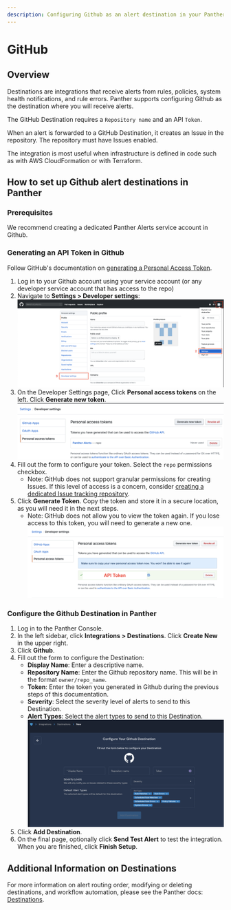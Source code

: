 ```yaml
---
description: Configuring Github as an alert destination in your Panther Console
---
```


# GitHub

## Overview

Destinations are integrations that receive alerts from rules, policies, system health notifications, and rule errors. Panther supports configuring Github as the destination where you will receive alerts.

The GitHub Destination requires a `Repository name` and an API `Token`.

When an alert is forwarded to a GitHub Destination, it creates an Issue in the repository. The repository must have Issues enabled.

The integration is most useful when infrastructure is defined in code such as with AWS CloudFormation or with Terraform.

## How to set up Github alert destinations in Panther

### Prerequisites

We recommend creating a dedicated Panther Alerts service account in Github.

### Generating an API Token in Github

Follow GitHub's documentation on [generating a Personal Access Token](https://docs.github.com/en/authentication/keeping-your-account-and-data-secure/creating-a-personal-access-token).&#x20;

1. Log in to your Github account using your service account (or any developer service account that has access to the repo)
2. Navigate to **Settings > Developer settings**:\
   ![](<../../../.gitbook/assets/github1 (11) (1) (1) (11) (1) (1) (1) (13).png>)
3. On the Developer Settings page, Click **Personal access tokens** on the left. Click **Generate new token**.\
   ![](<../../../.gitbook/assets/github2 (10) (1) (1) (11) (1) (1) (1) (13).png>)
4. Fill out the form to configure your token. Select the `repo` permissions checkbox.&#x20;
   * Note: GitHub does not support granular permissions for creating Issues. If this level of access is a concern, consider [creating a dedicated Issue tracking repository](https://docs.github.com/en/repositories/creating-and-managing-repositories/creating-an-issues-only-repository).
5. Click **Generate Token**. Copy the token and store it in a secure location, as you will need it in the next steps.
   * Note: GitHub does not allow you to view the token again. If you lose access to this token, you will need to generate a new one.\
     ![](<../../../.gitbook/assets/github3 (9) (12) (6) (1) (1) (1) (11) (1) (1) (1) (15).png>)

### Configure the Github Destination in Panther

1. Log in to the Panther Console.
2. In the left sidebar, click **Integrations > Destinations**. Click **Create New** in the upper right.
3. Click **Github**.
4. Fill out the form to configure the Destination:
   * **Display Name**: Enter a descriptive name.
   * **Repository Name**: Enter the Github repository name. This will be in the format `owner/repo_name`.
   * **Token**: Enter the token you generated in Github during the previous steps of this documentation.
   * **Severity**: Select the severity level of alerts to send to this Destination.
   * **Alert Types**: Select the alert types to send to this Destination.\
     ![](../.gitbook/assets/github-destination.png)
5. Click **Add Destination**.
6. On the final page, optionally click **Send Test Alert** to test the integration. When you are finished, click **Finish Setup**.

## Additional Information on Destinations

For more information on alert routing order, modifying or deleting destinations, and workflow automation, please see the Panther docs: [Destinations](https://docs.panther.com/destinations).
